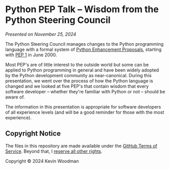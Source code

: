 # Python PEP Talk &ndash; Wisdom from the Python Steering Council

*Presented on  November 25, 2024*

The Python Steering Council manages changes to the Python programming language with a formal
system of [Python Enhancement Proposals](https://peps.python.org/), starting with [PEP
1](https://peps.python.org/pep-0001/) in June 2000.

Most PEP's are of little interest to the outside world but some can be applied to Python
programming in general and have been widely adopted by the Python development community as
near-canonical.  During this presentation, we went over the process of how the Python language
is changed and we looked at five PEP's that contain wisdom that every software developer
&ndash; whether they're familiar with Python or not &ndash; should be aware of.

The information in this presentation is appropriate for software developers of all experience
levels (and will be a good reminder for those with the most experience).

## Copyright Notice

The files in this repository are made available under the [GitHub Terms of
Service](https://docs.github.com/en/site-policy/github-terms/github-terms-of-service#5-license-grant-to-other-users).
Beyond that, I [reserve all other rights](https://choosealicense.com/no-permission/).

Copyright &copy; 2024 Kevin Woodman
